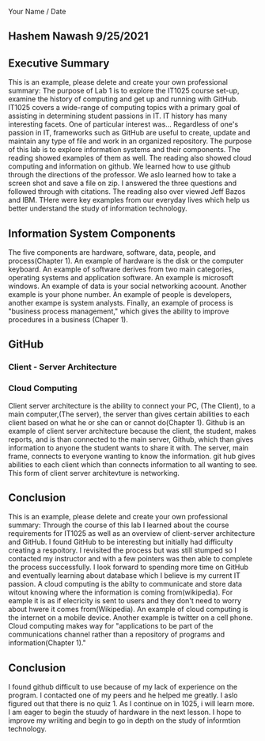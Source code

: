 Your Name / Date
## Hashem Nawash 9/25/2021

## Executive Summary
This is an example, please delete and create your own professional summary:
The purpose of Lab 1 is to explore the IT1025 course set-up, examine the history of computing and get up and running with GitHub. IT1025 covers a wide-range of computing topics with a primary goal of assisting in determining student passions in IT.  IT history has many interesting facets. One of particular interest was... Regardless of one's passion in IT, frameworks such as GitHub are useful to create, update and maintain any type of file and work in an organized repository.
The purpose of this lab is to explore information systems and their components. The reading showed examples of them as well. The reading also showed cloud computing and information on github. We learned how to use github through the directions of the professor. We aslo learned how to take a screen shot and save a file on zip. I answered the three questions and followed through with citations. The reading also over viewed Jeff Bazos and IBM. THere were key examples from our everyday lives which help us better understand the study of information technology. 

## Information System Components
The five components are hardware, software, data, people, and process(Chapter 1). An example of hardware is the disk or the computer keyboard. An example of software derives from two main categories, operating systems and application software. An example is microsoft windows. An example of data is your social networking acoount. Another example is your phone number. An example of people is developers, another exampe is system analysts. Finally, an example of process is "business process management," which gives the ability to improve procedures in a business (Chaper 1).

## GitHub
### Client - Server Architecture
### Cloud Computing
Client server architecture is the ability to connect your PC, (The Client), to a main computer,(The server), the server than gives certain abilities to each client based on what he or she can or cannot do(Chapter 1). Github is an example of client server architecture because the client, the student, makes reports, and is than connected to the main server, Github, which than gives information to anyone the student wants to share it with. The server, main frame, connects to everyone wanting to know the information. git hub gives abilities to each client which than connects information to all wanting to see. This form of client server architevture is networking. 

## Conclusion
This is an example, please delete and create your own professional summary:
Through the course of this lab I learned about the course requirements for IT1025 as well as an overview of client-server architecture and GitHub.  I found GitHub to be interesting but initially had difficulty creating a respoitory.  I revisited the process but was still stumped so I contacted my instructor and with a few pointers was then able to complete the process successfully. I look forward to spending more time on GitHub and eventually learning about database which I believe is my current IT passion.
A cloud computing is the abilty to communicate and store data witout knowing where the information is coming from(wikipedia). For eample it is as if elecricity is sent to users and they don't need to worry about hwere it comes from(Wikipedia). An example of cloud computing is the internet on a mobile device. Another example is twitter on a cell phone.  Cloud computing makes way for "applications to be part of the communications channel rather than a repository of programs and information(Chapter 1)."

## Conclusion
 I found github difficult to use because of my lack of experience on the program. I contacted one of my peers and he helped me greatly. I aslo figured out that there is no quiz 1.
 As I continue on in 1025, i will learn more. I am eager to begin the stuudy of hardware in the next lesson. I hope to improve my wriiting and begin to go in depth on the study of informtion technology.
